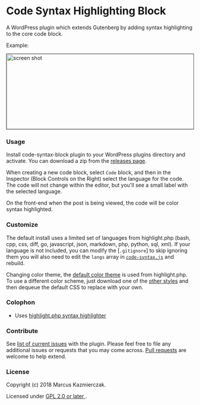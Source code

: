 
# Code Syntax Highlighting Block

A WordPress plugin which extends Gutenberg by adding syntax highlighting to the core code block.


Example:

<img src="screenshot.png" title="Screenshot example in use" alt="screen shot" width="554" height="202" style="border:1px solid #333"/>


### Usage

Install code-syntax-block plugin to your WordPress plugins directory and activate. You can download a zip from the  [releases page](https://github.com/mkaz/code-syntax-block/releases).

When creating a new code block, select `Code` block, and then in the Inspector (Block Controls on the Right) select the language for the code. The code will not change within the editor, but you'll see a small label with the selected language.

On the front-end when the post is being viewed, the code will be color syntax highlighted.

### Customize

The default install uses a limited set of languages from highlight.php (bash, cpp, css, diff, go, javascript, json, markdown, php, python, sql, xml). If your language is not included, you can modify the [`.gitignore`] to skip ignoring them you will also need to edit the `langs` array in [`code-syntax.js`](code-syntax.js) and rebuild.

Changing color theme, the [default color theme](https://github.com/scrivo/highlight.php/blob/master/styles/default.css) is used from highlight.php. To use a different color scheme, just download one of the [other styles](https://github.com/scrivo/highlight.php/tree/master/styles) and then dequeue the default CSS to replace with your own.

### Colophon

- Uses [highlight.php syntax highlighter](https://github.com/scrivo/highlight.php)

### Contribute

See [list of current issues](https://github.com/mkaz/code-syntax-block/issues) with the plugin. Please feel free to file any additional issues or requests that you may come across. [Pull requests](https://github.com/mkaz/code-syntax-block/pulls) are welcome to help extend.

### License

Copyright (c) 2018 Marcus Kazmierczak.

Licensed under <a href="https://opensource.org/licenses/GPL-2.0"> GPL 2.0 or later </a>.

